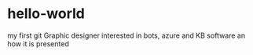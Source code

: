 # hello-world
my first git
Graphic designer interested in bots, azure and KB software an how it is presented
